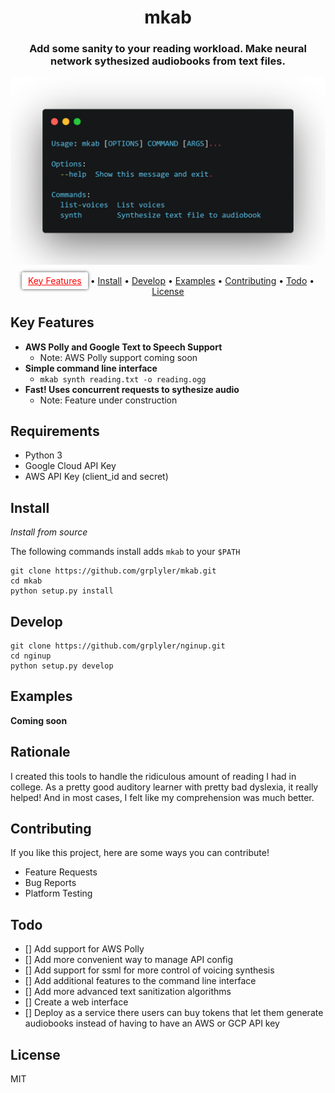
<h1 align="center">
  mkab
</h1>

<h3 align="center">Add some sanity to your reading workload. Make neural network sythesized audiobooks from text files.</h3>

![](carbon.png)

<p align="center">
  <a href="#key-features" style="color: red; padding-left: 10px; padding-right: 10px; padding-top: 5px; padding-bottom: 5px; border-radius: 3px; background-color: white; box-shadow: 0px 0px 5px 0px rgba(0,0,0,0.75);">Key Features</a> •
  <a href="#install">Install</a> •
  <a href="#develop">Develop</a> •
  <a href="#examples">Examples</a> •
  <a href="#contributing">Contributing</a> •
  <a href="#Todo">Todo</a> •
  <a href="#license">License</a>
</p>


## Key Features
* **AWS Polly and Google Text to Speech Support**
  * Note: AWS Polly support coming soon
* **Simple command line interface**
  * `mkab synth reading.txt -o reading.ogg`
* **Fast! Uses concurrent requests to sythesize audio**
  * Note: Feature under construction


## Requirements

* Python 3
* Google Cloud API Key
* AWS API Key (client_id and secret)

## Install

*Install from source*

The following commands install adds `mkab` to your `$PATH`

```
git clone https://github.com/grplyler/mkab.git
cd mkab
python setup.py install
```

## Develop


```
git clone https://github.com/grplyler/nginup.git
cd nginup
python setup.py develop
```

## Examples


**Coming soon**


## Rationale

I created this tools to handle the ridiculous amount of reading I had in college. As a pretty good auditory learner with pretty bad dyslexia, it really helped! And in most cases, I felt like my comprehension was much better.


## Contributing

If you like this project, here are some ways you can contribute!

* Feature Requests
* Bug Reports
* Platform Testing

## Todo

- [] Add support for AWS Polly
- [] Add more convenient way to manage API config
- [] Add support for ssml for more control of voicing synthesis
- [] Add additional features to the command line interface
- [] Add more advanced text sanitization algorithms
- [] Create a web interface
- [] Deploy as a service there users can buy tokens that let them generate audiobooks instead of having to have an AWS or GCP API key

## License

MIT


